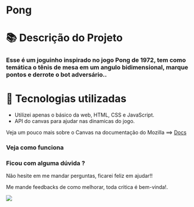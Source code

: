 # Pong 

# 📚 Descrição do Projeto

### Esse é um joguinho inspirado no jogo Pong de 1972, tem como temática o tênis de mesa em um angulo bidimensional, marque pontos e derrote o bot adversário..

# 👾 Tecnologias utilizadas

 * Utilizei apenas o básico da web, HTML, CSS e JavaScript.
 * API do canvas para ajudar nas dinamicas do jogo.

Veja um pouco mais sobre o Canvas na documentação do Mozilla ==> <a href="https://developer.mozilla.org/pt-BR/docs/Web/API/Canvas_API/Tutorial">Docs</a>

### Veja como funciona


### Ficou com alguma dúvida ?

Não hesite em me mandar perguntas, ficarei feliz em ajudar!!

Me mande feedbacks de como melhorar, toda critica é bem-vinda!.

 <a href="https://www.linkedin.com/in/emerson-silva-32441717a/" alt="Linkedin">
    <img src="https://img.shields.io/badge/-Linkedin-1C1C1C?style=for-the-badge&logo=Linkedin&logoColor=00FFFF&link=https://www.linkedin.com/in/emerson-silva-32441717a/"/>
  </a>
